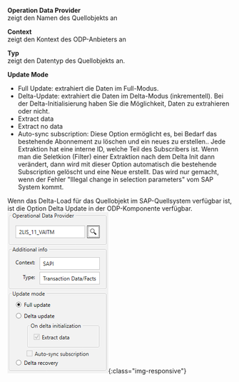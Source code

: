 **Operation Data Provider**<br/>
zeigt den Namen des Quellobjekts an 

**Context**<br/>
zeigt den Kontext des ODP-Anbieters an 

**Typ**<br/>
zeigt den Datentyp des Quellobjekts an.

**Update Mode** 
- Full Update: extrahiert die Daten im Full-Modus.
- Delta-Update: extrahiert die Daten im Delta-Modus (inkrementell). 
Bei der Delta-Initialisierung haben Sie die Möglichkeit, Daten zu extrahieren oder nicht.
- Extract data 
- Extract no data 
- Auto-sync subscription: Diese Option ermöglicht es, bei Bedarf das bestehende Abonnement zu löschen und ein neues zu erstellen.. Jede Extraktion hat eine interne ID, welche Teil des Subscribers ist. Wenn man die Seletkion (Filter) einer Extraktion nach dem Delta Init dann verändert, dann wird mit dieser Option automatisch die bestehende Subscription gelöscht und eine Neue erstellt. Das wird nur gemacht, wenn der Fehler "Illegal change in selection parameters" vom SAP System kommt. 

Wenn das Delta-Load für das Quellobjekt im SAP-Quellsystem verfügbar ist, ist die Option Delta Update in der ODP-Komponente verfügbar. 
<br/>
![ODP-Einstellungen](/img/content/odp/odp-settings-01.png){:class="img-responsive"}
<br/>
